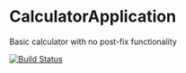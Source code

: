 # CalculatorApplication
Basic calculator with no post-fix functionality

[![Build Status](https://app.bitrise.io/app/6d2d18b9dbb13194/status.svg?token=vd8EaLvKI8S8KdG6Ei-XIQ)](https://app.bitrise.io/app/6d2d18b9dbb13194)
